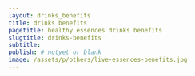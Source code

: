 ```yaml
---
layout: drinks_benefits
title: drinks benefits
pagetitle: healthy essences drinks benefits
slugtitle: drinks-benefits
subtitle:
publish: # notyet or blank
image: /assets/p/others/live-essences-benefits.jpg
---
```

